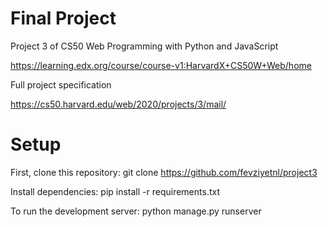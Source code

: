# Final Project

Project 3 of CS50 Web Programming with Python and JavaScript

https://learning.edx.org/course/course-v1:HarvardX+CS50W+Web/home

Full project specification

https://cs50.harvard.edu/web/2020/projects/3/mail/

# Setup

First, clone this repository:
   git clone https://github.com/fevziyetnl/project3

Install dependencies:
   pip install -r requirements.txt

To run the development server:
   python manage.py runserver

